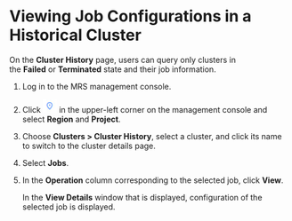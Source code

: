 # Viewing Job Configurations in a Historical Cluster<a name="EN-US_TOPIC_0125375194"></a>

On the  **Cluster History** page, users can query only clusters in the **Failed** or **Terminated**  state and their job information.

1.  Log in to the MRS management console.
2.  Click  ![](figures/dt_mrs_project_region_image01.png)  in the upper-left corner on the management console and select **Region** and **Project**.
3.  Choose  **Clusters \> Cluster History**, select a cluster, and click its name to switch to the cluster details page.
4.  Select  **Jobs**.
5.  In the  **Operation** column corresponding to the selected job, click **View**.

    In the  **View Details**  window that is displayed, configuration of the selected job is displayed.


